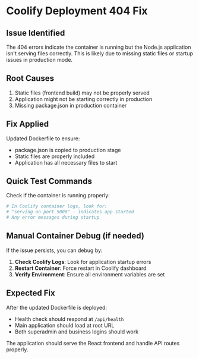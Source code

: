 # Coolify Deployment 404 Fix

## Issue Identified
The 404 errors indicate the container is running but the Node.js application isn't serving files correctly. This is likely due to missing static files or startup issues in production mode.

## Root Causes
1. Static files (frontend build) may not be properly served
2. Application might not be starting correctly in production
3. Missing package.json in production container

## Fix Applied
Updated Dockerfile to ensure:
- package.json is copied to production stage
- Static files are properly included
- Application has all necessary files to start

## Quick Test Commands
Check if the container is running properly:

```bash
# In Coolify container logs, look for:
# "serving on port 5000" - indicates app started
# Any error messages during startup
```

## Manual Container Debug (if needed)
If the issue persists, you can debug by:

1. **Check Coolify Logs**: Look for application startup errors
2. **Restart Container**: Force restart in Coolify dashboard
3. **Verify Environment**: Ensure all environment variables are set

## Expected Fix
After the updated Dockerfile is deployed:
- Health check should respond at `/api/health`
- Main application should load at root URL
- Both superadmin and business logins should work

The application should serve the React frontend and handle API routes properly.